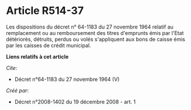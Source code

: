 # Article R514-37

Les dispositions du décret n° 64-1183 du 27 novembre 1964 relatif au remplacement ou au remboursement des titres d'emprunts
émis par l'Etat détériorés, détruits, perdus ou volés s'appliquent aux bons de caisse émis par les caisses de crédit
municipal.

**Liens relatifs à cet article**

_Cite_:

  - Décret n°64-1183 du 27 novembre 1964 (V)

_Créé par_:

  - Décret n°2008-1402 du 19 décembre 2008 - art. 1
